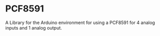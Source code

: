 PCF8591
=======

A Library for the Arduino environment for using a PCF8591 for 4 analog inputs and 1 analog output.
